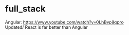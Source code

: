 # full_stack
Angular: https://www.youtube.com/watch?v=0LhBvp8qpro  
Updated/
React is far better than Angular
